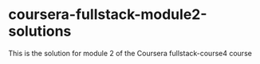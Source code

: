 # coursera-fullstack-module2-solutions
This is the solution for module 2 of the Coursera fullstack-course4 course
